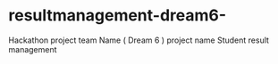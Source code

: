 # resultmanagement-dream6-
 Hackathon project team Name ( Dream 6 ) project name Student result management 
